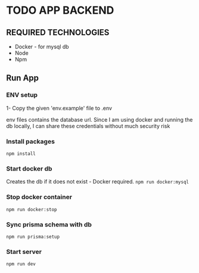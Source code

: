 # TODO APP BACKEND

## REQUIRED TECHNOLOGIES
* Docker - for mysql db
* Node
* Npm

## Run App

### ENV setup
1- Copy the given 'env.example' file to .env

env files contains the database url. Since I am using docker and running the db locally, I can share these credentials without much security risk

### Install packages
```npm install```

### Start docker db
Creates the db if it does not exist - Docker required.
```npm run docker:mysql```

### Stop docker container
```npm run docker:stop```

### Sync prisma schema with db
```npm run prisma:setup```

### Start server
```npm run dev```
